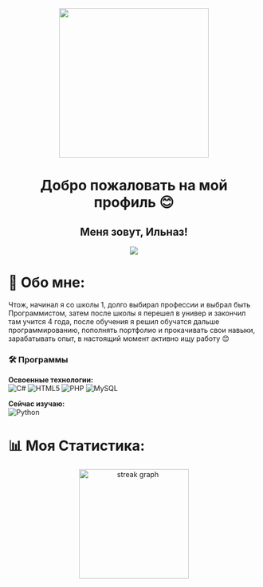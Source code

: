 <div align="center">
  <img height="300" src="https://github.com/Rock4ik/Rock4ik/blob/main/ukinami-yuzuhas-pixelated-lofi-moewalls-com.gif" />
</div>

###

<h1 align="center">Добро пожаловать на мой профиль 😊</h1>

###

<h2 align="center">Меня зовут, Ильназ!</h1>

<div align="center">
  <img src="https://visitor-badge.laobi.icu/badge?page_id=rock4ik.rock4ik&"  />
</div>

# 💫 Обо мне:
Чтож, начинал я со школы 1, долго выбирал профессии и выбрал быть Программистом, затем после школы я перешел в универ и закончил там учится 4 года, после обучения я решил обучатся дальше программированию, пополнять портфолио и прокачивать свои навыки, зарабатывать опыт, в настоящий момент активно ищу работу 😊<br>

### 🛠️ Программы

**Освоенные технологии:**  
<img src="https://img.shields.io/badge/C%23-512BD4?style=flat-square&logo=csharp&logoColor=white" alt="C#" /> <img src="https://img.shields.io/badge/HTML5-E34F26?style=flat-square&logo=html5&logoColor=white" alt="HTML5" /> <img src="https://img.shields.io/badge/PHP-777BB4?style=flat-square&logo=php&logoColor=white" alt="PHP" /> <img src="https://img.shields.io/badge/MySQL-4479A1?style=flat-square&logo=mysql&logoColor=white" alt="MySQL" />

**Сейчас изучаю:**  
<img src="https://img.shields.io/badge/Python-3776AB?style=flat-square&logo=python&logoColor=white" alt="Python" />

###

# 📊 Моя Статистика:
<div align="center">
  <img src="https://streak-stats.demolab.com?user=filimonovalexey&locale=en&mode=daily&theme=dark&hide_border=false&border_radius=5&order=3" height="220](https://nirzak-streak-stats.vercel.app/?user=Rock4ik&theme=dark&hide_border=false" alt="streak graph"  />
</div>

